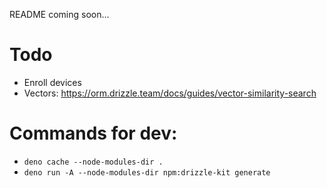 README coming soon...

# Todo
- Enroll devices
- Vectors: https://orm.drizzle.team/docs/guides/vector-similarity-search

# Commands for dev:

- `deno cache --node-modules-dir .`
- `deno run -A --node-modules-dir npm:drizzle-kit generate`
